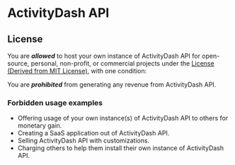 # ActivityDash API

## License
You are ***allowed*** to host your own instance of ActivityDash API for open-source, personal, non-profit, or commercial projects under the [License (Derived from MIT License)](/LICENSE), with one condition:

You are ***prohibited*** from generating any revenue from ActivityDash API.

### Forbidden usage examples
- Offering usage of your own instance(s) of ActivityDash API to others for monetary gain.
- Creating a SaaS application out of ActivityDash API.
- Selling ActivityDash API with customizations.
- Charging others to help them install their own instance of ActivityDash API.
